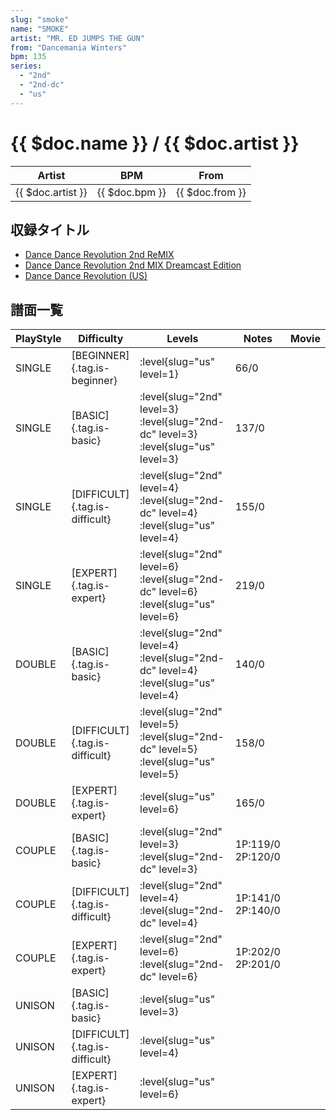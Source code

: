 ```yaml
---
slug: "smoke"
name: "SMOKE"
artist: "MR. ED JUMPS THE GUN"
from: "Dancemania Winters"
bpm: 135
series:
  - "2nd"
  - "2nd-dc"
  - "us"
---
```


# {{ $doc.name }} / {{ $doc.artist }}

|Artist|BPM|From|
|------|---|----|
|{{ $doc.artist }}|{{ $doc.bpm }}|{{ $doc.from }}|

## 収録タイトル

- [Dance Dance Revolution 2nd ReMIX](/series/2nd/)
- [Dance Dance Revolution 2nd MIX Dreamcast Edition](/series/2nd-dc/)
- [Dance Dance Revolution (US)](/series/us/)

## 譜面一覧

|PlayStyle|Difficulty|Levels|Notes|Movie|
|---------|----------|------|-----|-----|
|SINGLE|[BEGINNER]{.tag.is-beginner}|:level{slug="us" level=1}|66/0||
|SINGLE|[BASIC]{.tag.is-basic}|:level{slug="2nd" level=3} :level{slug="2nd-dc" level=3} :level{slug="us" level=3}|137/0||
|SINGLE|[DIFFICULT]{.tag.is-difficult}|:level{slug="2nd" level=4} :level{slug="2nd-dc" level=4} :level{slug="us" level=4}|155/0||
|SINGLE|[EXPERT]{.tag.is-expert}|:level{slug="2nd" level=6} :level{slug="2nd-dc" level=6} :level{slug="us" level=6}|219/0||
|DOUBLE|[BASIC]{.tag.is-basic}|:level{slug="2nd" level=4} :level{slug="2nd-dc" level=4} :level{slug="us" level=4}|140/0||
|DOUBLE|[DIFFICULT]{.tag.is-difficult}|:level{slug="2nd" level=5} :level{slug="2nd-dc" level=5} :level{slug="us" level=5}|158/0||
|DOUBLE|[EXPERT]{.tag.is-expert}|:level{slug="us" level=6}|165/0||
|COUPLE|[BASIC]{.tag.is-basic}|:level{slug="2nd" level=3} :level{slug="2nd-dc" level=3}|1P:119/0 2P:120/0||
|COUPLE|[DIFFICULT]{.tag.is-difficult}|:level{slug="2nd" level=4} :level{slug="2nd-dc" level=4}|1P:141/0 2P:140/0||
|COUPLE|[EXPERT]{.tag.is-expert}|:level{slug="2nd" level=6} :level{slug="2nd-dc" level=6}|1P:202/0 2P:201/0||
|UNISON|[BASIC]{.tag.is-basic}|:level{slug="us" level=3}|||
|UNISON|[DIFFICULT]{.tag.is-difficult}|:level{slug="us" level=4}|||
|UNISON|[EXPERT]{.tag.is-expert}|:level{slug="us" level=6}|||
